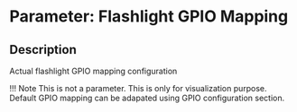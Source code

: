 # Parameter: Flashlight GPIO Mapping

## Description

Actual flashlight GPIO mapping configuration


!!! Note
    This is not a parameter. This is only for visualization purpose. 
    Default GPIO mapping can be adapated using GPIO configuration section.
